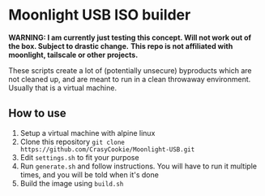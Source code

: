 # Moonlight USB ISO builder
**WARNING: I am currently just testing this concept. Will not work out of the box. Subject to drastic change.**
**This repo is not affiliated with moonlight, tailscale or other projects.**

These scripts create a lot of (potentially unsecure) byproducts which are not cleaned up, and are meant to run in a clean throwaway environment. Usually that is a virtual machine.

## How to use
1. Setup a virtual machine with alpine linux
2. Clone this repository
`git clone https://github.com/CrasyCookie/Moonlight-USB.git`
3. Edit `settings.sh` to fit your purpose
4. Run `generate.sh` and follow instructions. You will have to run it multiple times, and you will be told when it's done
5. Build the image using `build.sh`
